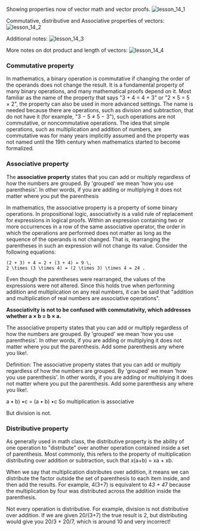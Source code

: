 Showing properties now of vector math and vector proofs.
![lesson_14_1](lesson_14_1.jpeg)

Commutative, distributive and Associative properties of vectors:
![lesson_14_2](lesson_14_2.jpeg)

Additional notes:
![lesson_14_3](lesson_14_3.jpeg)

More notes on dot product and length of vectors:
![lesson_14_4](lesson_14_4.jpeg)

### Commutative property
In mathematics, a binary operation is commutative if changing the order of the operands does not change the result. It is a fundamental property of many binary operations, and many mathematical proofs depend on it. Most familiar as the name of the property that says "3 + 4 = 4 + 3" or "2 × 5 = 5 × 2", the property can also be used in more advanced settings. The name is needed because there are operations, such as division and subtraction, that do not have it (for example, "3 − 5 ≠ 5 − 3"), such operations are not commutative, or noncommutative operations. The idea that simple operations, such as multiplication and addition of numbers, are commutative was for many years implicitly assumed and the property was not named until the 19th century when mathematics started to become formalized.


### Associative property

The **associative property** states that you can add or multiply regardless of how the numbers are grouped. By 'grouped' we mean 'how you use parenthesis'. In other words, if you are adding or multiplying it does not matter where you put the parenthesis

In mathematics, the associative property is a property of some binary operations. In propositional logic, associativity is a valid rule of replacement for expressions in logical proofs.
Within an expression containing two or more occurrences in a row of the same associative operator, the order in which the operations are performed does not matter as long as the sequence of the operands is not changed. That is, rearranging the parentheses in such an expression will not change its value. Consider the following equations:

```
(2 + 3) + 4 = 2 + (3 + 4) = 9 \,
2 \times (3 \times 4) = (2 \times 3) \times 4 = 24 .
```

Even though the parentheses were rearranged, the values of the expressions were not altered. Since this holds true when performing addition and multiplication on any real numbers, it can be said that "addition and multiplication of real numbers are associative operations".

**Associativity is not to be confused with commutativity, which addresses whether a × b = b × a.**

The associative property states that you can add or multiply regardless of how the numbers are grouped. By 'grouped' we mean 'how you use parenthesis'. In other words, if you are adding or multiplying it does not matter where you put the parenthesis. Add some parenthesis any where you like!.

Definition: The associative property states that you can add or multiply regardless of how the numbers are grouped. By 'grouped' we mean 'how you use parenthesis'. In other words, if you are adding or multiplying it does not matter where you put the parenthesis. Add some parenthesis any where you like!.

a • b) •c = (a • b) •c
So multiplication is associative

But division is not.


### Distributive property

As generally used in math class, the distributive property is the ability of one operation to "distribute" over another operation contained inside a set of parenthesis. Most commonly, this refers to the property of multiplication distributing over addition or subtraction, such that x(a+b) = xa + xb.

When we say that multiplication distributes over addition, it means we can distribute the factor outside the set of parenthesis to each item inside, and then add the results. For example, 4(3+7) is equivalent to 4*3 + 4*7 because the multiplication by four was distributed across the addition inside the parenthesis.

Not every operation is distributive. For example, division is not distributive over addition. If we are given 20/(3+7) the true result is 2, but distributing would give you 20/3 + 20/7, which is around 10 and very incorrect!
